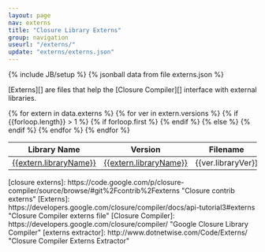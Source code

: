 ```yaml
---
layout: page
nav: externs
title: "Closure Library Externs"
group: navigation
useurl: "/externs/"
update: "externs/externs.json"
---
```

{% include JB/setup %}
{% jsonball data from file externs.json %}

[Externs][] are files that help the [Closure Compiler][] interface with external libraries.

<table class="table table-striped">
  <thead>
    <tr>
      <th>Library Name</th>
      <th>Version</th>
      <th>Filename</th>
    </tr>
  </thead>
  <tbody>
{% for extern in data.externs %}
  {% for ver in extern.versions %}
  <tr>
  {% if {{forloop.length}} > 1 %}
    {% if forloop.first %}
      <td class="multirow" rowspan="{{forloop.length}}"><a href="{{extern.libraryUrl}}">{{extern.libraryName}}</a></td>
    {% endif %}
  {% else %}
    <td><a target="_blank" href="{{extern.libraryUrl}}">{{extern.libraryName}}</a></td>
  {% endif %}
    <td>{{ver.libraryVer}}</td>
    <td><a target="_blank" href="{{ver.url}}">{{ver.filename}}</a></td>
  </tr>
  {% endfor %}
{% endfor %}
  </tbody>
</table>
[closure externs]: https://code.google.com/p/closure-compiler/source/browse/#git%2Fcontrib%2Fexterns "Closure contrib externs"
[Externs]: https://developers.google.com/closure/compiler/docs/api-tutorial3#externs "Closure Compiler externs file"
[Closure Compiler]: https://developers.google.com/closure/compiler/ "Google Closure Library Compiler"
[externs extractor]: http://www.dotnetwise.com/Code/Externs/ "Closure Compiler Externs Extractor"
